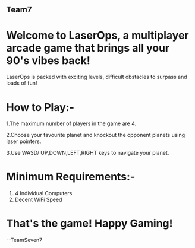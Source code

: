 ## Team7
# Welcome to LaserOps, a multiplayer arcade game that brings all your 90's vibes back!
LaserOps is packed with exciting levels, difficult obstacles to surpass and loads of fun!

# How to Play:-
  1.The maximum number of players in the game are 4.
  
  2.Choose your favourite planet and knockout the opponent planets using laser pointers.
  
  3.Use WASD/ UP,DOWN,LEFT,RIGHT keys to navigate your planet.
  
# Minimum Requirements:-
  1. 4 Individual Computers
  2. Decent WiFi Speed
  
# That's the game! Happy Gaming!
  
 
--TeamSeven7
